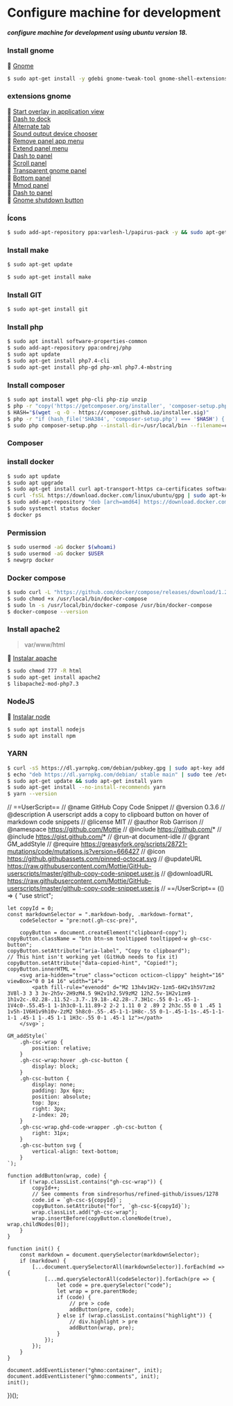 # Configure machine for development
##### configure machine for development using ubuntu version 18.

### Install gnome
:rocket: [Gnome](https://chrome.google.com/webstore/detail/gnome-shell-integration/gphhapmejobijbbhgpjhcjognlahblep?hl=pt-BR)

```bash
$ sudo apt-get install -y gdebi gnome-tweak-tool gnome-shell-extensions chrome-gnome-shell
```

### extensions gnome 
:rocket: [Start overlay in application view](https://extensions.gnome.org/extension/1198/start-overlay-in-application-view/)  
:rocket: [Dash to dock](https://extensions.gnome.org/extension/307/dash-to-dock/)  
:rocket: [Alternate tab](https://extensions.gnome.org/extension/15/alternatetab/)  
:rocket: [Sound output device chooser](https://extensions.gnome.org/extension/906/sound-output-device-chooser/)  
:rocket: [Remove panel app menu](https://extensions.gnome.org/extension/1084/remove-panel-app-menu/)  
:rocket: [Extend panel menu](https://extensions.gnome.org/extension/1201/extend-panel-menu/)  
:rocket: [Dash to panel](https://extensions.gnome.org/extension/1160/dash-to-panel/)  
:rocket: [Scroll panel](https://extensions.gnome.org/extension/932/scroll-panel/)  
:rocket: [Transparent gnome panel](https://extensions.gnome.org/extension/1099/transparent-gnome-panel/)  
:rocket: [Bottom panel](https://extensions.gnome.org/extension/949/bottompanel/)  
:rocket: [Mmod panel](https://extensions.gnome.org/extension/898/mmod-panel/)  
:rocket: [Dash to panel](https://extensions.gnome.org/extension/1160/dash-to-panel/)  
:rocket: [Gnome shutdown button](https://extensions.gnome.org/extension/1056/gnome-shutdown-button/)  

### Ícons
```bash
$ sudo add-apt-repository ppa:varlesh-l/papirus-pack -y && sudo apt-get update && sudo apt-get install papirus-gtk-icon-theme -y
```

### Install make

```bash
$ sudo apt-get update
```
```bash
$ sudo apt-get install make
```
### Install GIT
```bash
$ sudo apt-get install git
```

### Install php 

```bash
$ sudo apt install software-properties-common
$ sudo add-apt-repository ppa:ondrej/php
$ sudo apt update
$ sudo apt-get install php7.4-cli
$ sudo apt-get install php-gd php-xml php7.4-mbstring
```

### Install composer
```bash
$ sudo apt install wget php-cli php-zip unzip
$ php -r "copy('https://getcomposer.org/installer', 'composer-setup.php');"
$ HASH="$(wget -q -O - https://composer.github.io/installer.sig)"
$ php -r "if (hash_file('SHA384', 'composer-setup.php') === '$HASH') { echo 'Installer verified'; } else { echo 'Installer corrupt'; unlink('composer-setup.php'); } echo PHP_EOL;"
$ sudo php composer-setup.php --install-dir=/usr/local/bin --filename=composer
```

### Composer

### install docker
```bash
$ sudo apt update
$ sudo apt upgrade
$ sudo apt-get install curl apt-transport-https ca-certificates software-properties-common
$ curl -fsSL https://download.docker.com/linux/ubuntu/gpg | sudo apt-key add -
$ sudo add-apt-repository "deb [arch=amd64] https://download.docker.com/linux/ubuntu $(lsb_release -cs) stable"
$ sudo systemctl status docker
$ docker ps
```

### Permission

```bash
$ sudo usermod -aG docker $(whoami)
$ sudo usermod -aG docker $USER
$ newgrp docker
```

### Docker compose
```bash
$ sudo curl -L "https://github.com/docker/compose/releases/download/1.25.5/docker-compose-$(uname -s)-$(uname -m)" -o /usr/local/bin/docker-compose
$ sudo chmod +x /usr/local/bin/docker-compose
$ sudo ln -s /usr/local/bin/docker-compose /usr/bin/docker-compose
$ docker-compose --version
```

### Install apache2
> var/www/html

:rocket: [Instalar apache](https://matheuslima.com.br/instalando-o-apache-php-74-mysql-lamp)

```bash
$ sudo chmod 777 -R html
$ sudo apt-get install apache2 
$ libapache2-mod-php7.3
```
### NodeJS
:rocket: [Instalar node](https://linuxize.com/post/how-to-install-node-js-on-ubuntu-18.04/)
```bash
$ sudo apt install nodejs
$ sudo apt install npm
```

### YARN
```bash
$ curl -sS https://dl.yarnpkg.com/debian/pubkey.gpg | sudo apt-key add -
$ echo "deb https://dl.yarnpkg.com/debian/ stable main" | sudo tee /etc/apt/sources.list.d/yarn.list
$ sudo apt-get update && sudo apt-get install yarn
$ sudo apt-get install --no-install-recommends yarn
$ yarn --version
```

// ==UserScript==
// @name        GitHub Copy Code Snippet
// @version     0.3.6
// @description A userscript adds a copy to clipboard button on hover of markdown code snippets
// @license     MIT
// @author      Rob Garrison
// @namespace   https://github.com/Mottie
// @include     https://github.com/*
// @include     https://gist.github.com/*
// @run-at      document-idle
// @grant       GM_addStyle
// @require     https://greasyfork.org/scripts/28721-mutations/code/mutations.js?version=666427
// @icon        https://github.githubassets.com/pinned-octocat.svg
// @updateURL   https://raw.githubusercontent.com/Mottie/GitHub-userscripts/master/github-copy-code-snippet.user.js
// @downloadURL https://raw.githubusercontent.com/Mottie/GitHub-userscripts/master/github-copy-code-snippet.user.js
// ==/UserScript==
(() => {
	"use strict";

	let copyId = 0;
	const markdownSelector = ".markdown-body, .markdown-format",
		codeSelector = "pre:not(.gh-csc-pre)",

		copyButton = document.createElement("clipboard-copy");
	copyButton.className = "btn btn-sm tooltipped tooltipped-w gh-csc-button";
	copyButton.setAttribute("aria-label", "Copy to clipboard");
	// This hint isn't working yet (GitHub needs to fix it)
	copyButton.setAttribute("data-copied-hint", "Copied!");
	copyButton.innerHTML = `
		<svg aria-hidden="true" class="octicon octicon-clippy" height="16" viewBox="0 0 14 16" width="14">
			<path fill-rule="evenodd" d="M2 13h4v1H2v-1zm5-6H2v1h5V7zm2 3V8l-3 3 3 3v-2h5v-2H9zM4.5 9H2v1h2.5V9zM2 12h2.5v-1H2v1zm9 1h1v2c-.02.28-.11.52-.3.7-.19.18-.42.28-.7.3H1c-.55 0-1-.45-1-1V4c0-.55.45-1 1-1h3c0-1.11.89-2 2-2 1.11 0 2 .89 2 2h3c.55 0 1 .45 1 1v5h-1V6H1v9h10v-2zM2 5h8c0-.55-.45-1-1-1H8c-.55 0-1-.45-1-1s-.45-1-1-1-1 .45-1 1-.45 1-1 1H3c-.55 0-1 .45-1 1z"></path>
		</svg>`;

	GM_addStyle(`
		.gh-csc-wrap {
			position: relative;
		}
		.gh-csc-wrap:hover .gh-csc-button {
			display: block;
		}
		.gh-csc-button {
			display: none;
			padding: 3px 6px;
			position: absolute;
			top: 3px;
			right: 3px;
			z-index: 20;
		}
		.gh-csc-wrap.ghd-code-wrapper .gh-csc-button {
			right: 31px;
		}
		.gh-csc-button svg {
			vertical-align: text-bottom;
		}
	`);

	function addButton(wrap, code) {
		if (!wrap.classList.contains("gh-csc-wrap")) {
			copyId++;
			// See comments from sindresorhus/refined-github/issues/1278
			code.id = `gh-csc-${copyId}`;
			copyButton.setAttribute("for", `gh-csc-${copyId}`);
			wrap.classList.add("gh-csc-wrap");
			wrap.insertBefore(copyButton.cloneNode(true), wrap.childNodes[0]);
		}
	}

	function init() {
		const markdown = document.querySelector(markdownSelector);
		if (markdown) {
			[...document.querySelectorAll(markdownSelector)].forEach(md => {
				[...md.querySelectorAll(codeSelector)].forEach(pre => {
					let code = pre.querySelector("code");
					let wrap = pre.parentNode;
					if (code) {
						// pre > code
						addButton(pre, code);
					} else if (wrap.classList.contains("highlight")) {
						// div.highlight > pre
						addButton(wrap, pre);
					}
				});
			});
		}
	}

	document.addEventListener("ghmo:container", init);
	document.addEventListener("ghmo:comments", init);
	init();
})();
